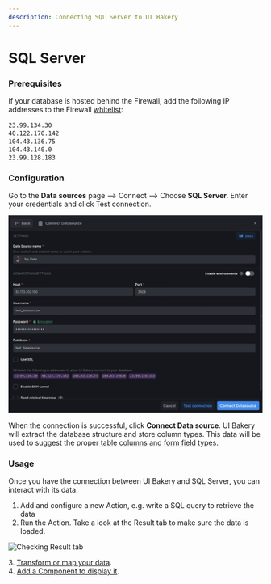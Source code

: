```yaml
---
description: Connecting SQL Server to UI Bakery
---
```


# SQL Server

### **Prerequisites**

If your database is hosted behind the Firewall, add the following IP addresses to the Firewall [whitelist](https://docs.uibakery.io/data-sources/data-sources#whitelisting-ips):

```
23.99.134.30
40.122.170.142
104.43.136.75
104.43.140.0
23.99.128.183
```

### **Configuration**

Go to the **Data sources** page –> Connect –> Choose **SQL Server.** Enter your credentials and click Test connection.

![Adding SQL Server as a data source](<../../.gitbook/assets/Screenshot 2022-04-26 at 11.20.35.png>)

When the connection is successful, click **Connect Data source**. UI Bakery will extract the database structure and store column types. This data will be used to suggest the proper[ table columns and form field types](https://docs.uibakery.io/basics/field-types-and-types-recognition).

### Usage

Once you have the connection between UI Bakery and SQL Server, you can interact with its data.&#x20;

1. Add and configure a new Action, e.g. write a SQL query to retrieve the data
2. Run the Action. Take a look at the Result tab to make sure the data is loaded.

![Checking Result tab](../../.gitbook/assets/runactionopt.gif)

&#x20;   3\. ​[Transform or map your data](https://docs.uibakery.io/basics/mapping-and-transforming-data#transforming-any-previous-step-result).\
&#x20;   4\. ​[Add a Component to display it](https://docs.uibakery.io/basics/working-with-components#connecting-to-data).
